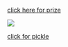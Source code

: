 [click here for prize](https://www.icegif.com/wp-content/uploads/2023/01/icegif-162.gif)


![](https://static.wikia.nocookie.net/4fc3c1e4-c9e2-4a5d-995b-980f9fb2554b/scale-to-width/755)


[click for pickle](https://media2.giphy.com/media/v1.Y2lkPTc5MGI3NjExZXVpeDNsczcxYmlkZ2Nhbms2OGFkamZsZjVxZDU3bHJmd2d6eHJxbSZlcD12MV9pbnRlcm5hbF9naWZfYnlfaWQmY3Q9Zw/GgDQT4LqnVe0ne92NZ/giphy.webp)
